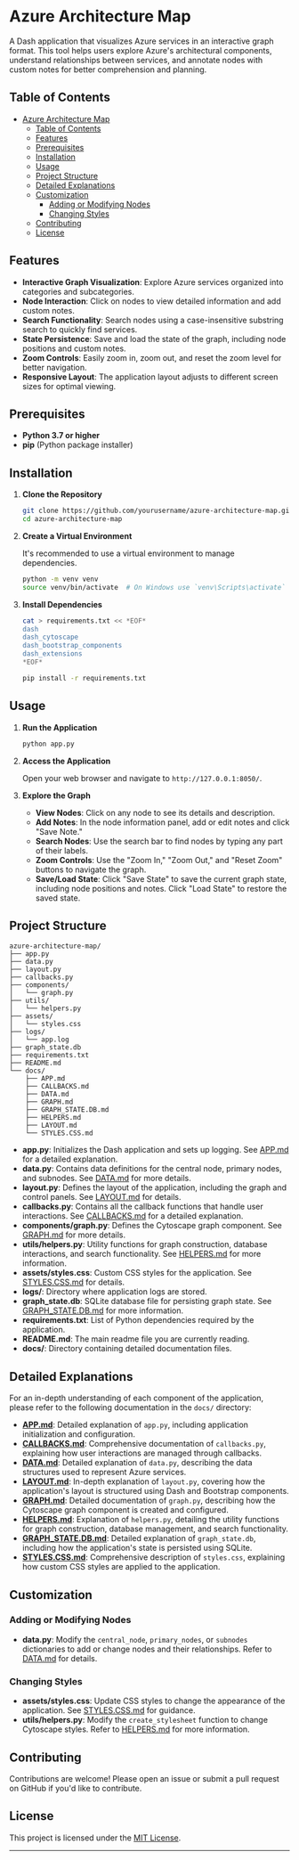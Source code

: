 # Azure Architecture Map

A Dash application that visualizes Azure services in an interactive graph format. This tool helps users explore Azure's architectural components, understand relationships between services, and annotate nodes with custom notes for better comprehension and planning.

## Table of Contents

- [Azure Architecture Map](#azure-architecture-map)
  - [Table of Contents](#table-of-contents)
  - [Features](#features)
  - [Prerequisites](#prerequisites)
  - [Installation](#installation)
  - [Usage](#usage)
  - [Project Structure](#project-structure)
  - [Detailed Explanations](#detailed-explanations)
  - [Customization](#customization)
    - [Adding or Modifying Nodes](#adding-or-modifying-nodes)
    - [Changing Styles](#changing-styles)
  - [Contributing](#contributing)
  - [License](#license)

## Features

- **Interactive Graph Visualization**: Explore Azure services organized into categories and subcategories.
- **Node Interaction**: Click on nodes to view detailed information and add custom notes.
- **Search Functionality**: Search nodes using a case-insensitive substring search to quickly find services.
- **State Persistence**: Save and load the state of the graph, including node positions and custom notes.
- **Zoom Controls**: Easily zoom in, zoom out, and reset the zoom level for better navigation.
- **Responsive Layout**: The application layout adjusts to different screen sizes for optimal viewing.

## Prerequisites

- **Python 3.7 or higher**
- **pip** (Python package installer)

## Installation

1. **Clone the Repository**

   ```bash
   git clone https://github.com/yourusername/azure-architecture-map.git
   cd azure-architecture-map
   ```

2. **Create a Virtual Environment**

   It's recommended to use a virtual environment to manage dependencies.

   ```bash
   python -m venv venv
   source venv/bin/activate  # On Windows use `venv\Scripts\activate`
   ```

3. **Install Dependencies**
   ```bash
   cat > requirements.txt << *EOF*
   dash
   dash_cytoscape
   dash_bootstrap_components
   dash_extensions
   *EOF*
   ```

   ```bash
   pip install -r requirements.txt
   ```

## Usage

1. **Run the Application**

   ```bash
   python app.py
   ```

2. **Access the Application**

   Open your web browser and navigate to `http://127.0.0.1:8050/`.

3. **Explore the Graph**

   - **View Nodes**: Click on any node to see its details and description.
   - **Add Notes**: In the node information panel, add or edit notes and click "Save Note."
   - **Search Nodes**: Use the search bar to find nodes by typing any part of their labels.
   - **Zoom Controls**: Use the "Zoom In," "Zoom Out," and "Reset Zoom" buttons to navigate the graph.
   - **Save/Load State**: Click "Save State" to save the current graph state, including node positions and notes. Click "Load State" to restore the saved state.

## Project Structure

```
azure-architecture-map/
├── app.py
├── data.py
├── layout.py
├── callbacks.py
├── components/
│   └── graph.py
├── utils/
│   └── helpers.py
├── assets/
│   └── styles.css
├── logs/
│   └── app.log
├── graph_state.db
├── requirements.txt
├── README.md
└── docs/
    ├── APP.md
    ├── CALLBACKS.md
    ├── DATA.md
    ├── GRAPH.md
    ├── GRAPH_STATE.DB.md
    ├── HELPERS.md
    ├── LAYOUT.md
    └── STYLES.CSS.md
```

- **app.py**: Initializes the Dash application and sets up logging. See [APP.md](docs/APP.md) for a detailed explanation.
- **data.py**: Contains data definitions for the central node, primary nodes, and subnodes. See [DATA.md](docs/DATA.md) for more details.
- **layout.py**: Defines the layout of the application, including the graph and control panels. See [LAYOUT.md](docs/LAYOUT.md) for details.
- **callbacks.py**: Contains all the callback functions that handle user interactions. See [CALLBACKS.md](docs/CALLBACKS.md) for a detailed explanation.
- **components/graph.py**: Defines the Cytoscape graph component. See [GRAPH.md](docs/GRAPH.md) for more details.
- **utils/helpers.py**: Utility functions for graph construction, database interactions, and search functionality. See [HELPERS.md](docs/HELPERS.md) for more information.
- **assets/styles.css**: Custom CSS styles for the application. See [STYLES.CSS.md](docs/STYLES.CSS.md) for details.
- **logs/**: Directory where application logs are stored.
- **graph_state.db**: SQLite database file for persisting graph state. See [GRAPH_STATE.DB.md](docs/GRAPH_STATE.DB.md) for more information.
- **requirements.txt**: List of Python dependencies required by the application.
- **README.md**: The main readme file you are currently reading.
- **docs/**: Directory containing detailed documentation files.

## Detailed Explanations

For an in-depth understanding of each component of the application, please refer to the following documentation in the `docs/` directory:

- **[APP.md](docs/APP.md)**: Detailed explanation of `app.py`, including application initialization and configuration.
- **[CALLBACKS.md](docs/CALLBACKS.md)**: Comprehensive documentation of `callbacks.py`, explaining how user interactions are managed through callbacks.
- **[DATA.md](docs/DATA.md)**: Detailed explanation of `data.py`, describing the data structures used to represent Azure services.
- **[LAYOUT.md](docs/LAYOUT.md)**: In-depth explanation of `layout.py`, covering how the application's layout is structured using Dash and Bootstrap components.
- **[GRAPH.md](docs/GRAPH.md)**: Detailed documentation of `graph.py`, describing how the Cytoscape graph component is created and configured.
- **[HELPERS.md](docs/HELPERS.md)**: Explanation of `helpers.py`, detailing the utility functions for graph construction, database management, and search functionality.
- **[GRAPH_STATE.DB.md](docs/GRAPH_STATE.DB.md)**: Detailed explanation of `graph_state.db`, including how the application's state is persisted using SQLite.
- **[STYLES.CSS.md](docs/STYLES.CSS.md)**: Comprehensive description of `styles.css`, explaining how custom CSS styles are applied to the application.

## Customization

### Adding or Modifying Nodes

- **data.py**: Modify the `central_node`, `primary_nodes`, or `subnodes` dictionaries to add or change nodes and their relationships. Refer to [DATA.md](docs/DATA.md) for details.

### Changing Styles

- **assets/styles.css**: Update CSS styles to change the appearance of the application. See [STYLES.CSS.md](docs/STYLES.CSS.md) for guidance.
- **utils/helpers.py**: Modify the `create_stylesheet` function to change Cytoscape styles. Refer to [HELPERS.md](docs/HELPERS.md) for more information.

## Contributing

Contributions are welcome! Please open an issue or submit a pull request on GitHub if you'd like to contribute.

## License

This project is licensed under the [MIT License](LICENSE).

---
